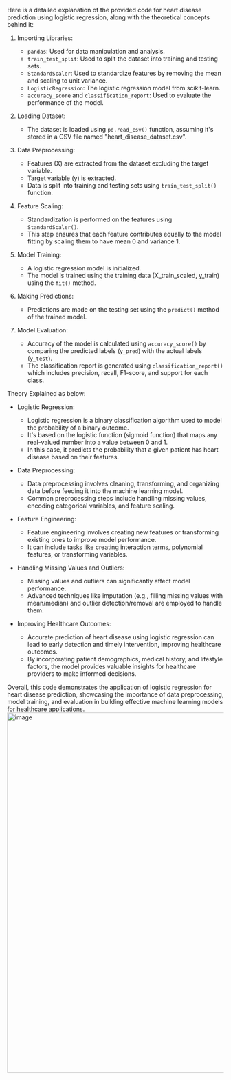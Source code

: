 Here is a detailed explanation of the provided code for heart disease prediction using logistic regression, along with the theoretical concepts behind it:

1. Importing Libraries:
   - `pandas`: Used for data manipulation and analysis.
   - `train_test_split`: Used to split the dataset into training and testing sets.
   - `StandardScaler`: Used to standardize features by removing the mean and scaling to unit variance.
   - `LogisticRegression`: The logistic regression model from scikit-learn.
   - `accuracy_score` and `classification_report`: Used to evaluate the performance of the model.

2. Loading Dataset:
   - The dataset is loaded using `pd.read_csv()` function, assuming it's stored in a CSV file named "heart_disease_dataset.csv".

3. Data Preprocessing:
   - Features (X) are extracted from the dataset excluding the target variable.
   - Target variable (y) is extracted.
   - Data is split into training and testing sets using `train_test_split()` function.

4. Feature Scaling:
   - Standardization is performed on the features using `StandardScaler()`.
   - This step ensures that each feature contributes equally to the model fitting by scaling them to have mean 0 and variance 1.

5. Model Training:
   - A logistic regression model is initialized.
   - The model is trained using the training data (X_train_scaled, y_train) using the `fit()` method.

6. Making Predictions:
   - Predictions are made on the testing set using the `predict()` method of the trained model.

7. Model Evaluation:
   - Accuracy of the model is calculated using `accuracy_score()` by comparing the predicted labels (`y_pred`) with the actual labels (`y_test`).
   - The classification report is generated using `classification_report()` which includes precision, recall, F1-score, and support for each class.

Theory Explained as below:

- Logistic Regression:
  - Logistic regression is a binary classification algorithm used to model the probability of a binary outcome.
  - It's based on the logistic function (sigmoid function) that maps any real-valued number into a value between 0 and 1.
  - In this case, it predicts the probability that a given patient has heart disease based on their features.
  
- Data Preprocessing:
  - Data preprocessing involves cleaning, transforming, and organizing data before feeding it into the machine learning model.
  - Common preprocessing steps include handling missing values, encoding categorical variables, and feature scaling.
  
- Feature Engineering:
  - Feature engineering involves creating new features or transforming existing ones to improve model performance.
  - It can include tasks like creating interaction terms, polynomial features, or transforming variables.
  
- Handling Missing Values and Outliers:
  - Missing values and outliers can significantly affect model performance.
  - Advanced techniques like imputation (e.g., filling missing values with mean/median) and outlier detection/removal are employed to handle them.
  
- Improving Healthcare Outcomes:
  - Accurate prediction of heart disease using logistic regression can lead to early detection and timely intervention, improving healthcare outcomes.
  - By incorporating patient demographics, medical history, and lifestyle factors, the model provides valuable insights for healthcare providers to make informed decisions.

Overall, this code demonstrates the application of logistic regression for heart disease prediction, showcasing the importance of data preprocessing, model training, and evaluation in building effective machine learning models for healthcare applications.
<img width="836" alt="image" src="https://github.com/DSTAR15/DKT_Project3/assets/128448451/be590c11-d09d-4107-bbfa-be3e4a13d40b">
